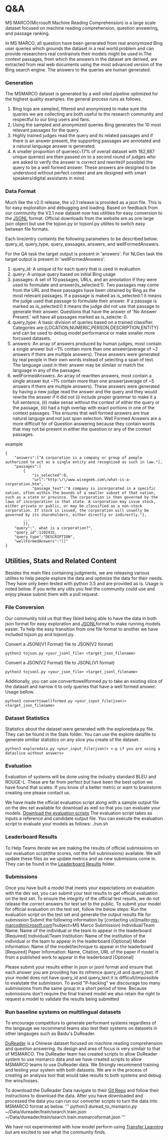# Q&A
MS MARCO(Microsoft Machine Reading Comprehension) is a large scale dataset focused on machine reading comprehension, question answering, and passage ranking. 

In MS MARCO, all question have been generated from real anonymized Bing user queries which grounds the dataset in a real world problem and can provide researchers real contrainsts their models might be used in.The context passages, from which the answers in the dataset are derived, are extracted from real web documents using the most advanced version of the Bing search engine. The answers to the queries are human generated. 

### Generation
The MSMARCO dataset is generated by a well oiled pipeline optimized for the highest quality examples. the general process runs as follows.
1. Bing logs are sampled, filtered and anonymized to make sure the queries we are collecting are both useful to the research community and respectful to our bing users and fans.
2. Using the sampled and anonymized queries Bing generates the 10 most relevant passages for the query.
3. Highly trained judges read the query and its related passages and if there is an answer present, the supporting passages are annotated and a natural language answer is generated.
4. A smaller proportion of queries(~17% of overall dataset with 182,887 unique queries) are then passed on to a second round of judges who are asked to verify the answer is correct and rewrite(if possible) the query to be a well formed answer. These answers are designed to be understood without perfect context and are designed with smart speakers/digital assistants in mind.

### Data Format
Much like the v2.0 release, the v2.1 release is provided as a json file. This is for easy exploration and debugging and loading. Based on feedback from our community the V2.1 now dataset now has utilities for easy conversion to the [JSONL](http://jsonlines.org/) format. Official downloads from the website are as one large json object but use the tojson.py or tojsonl.py utilites to switch easy between file formats. 

Each line/entry containts the following parameters to be described below: query_id, query_type, query, passages, answers, and wellFormedAnswers.

For the QA task the target output is present in 'answers'. For NLGen task the target output is present in 'wellFormedAnswers'.

1. query_id: A unique id for each query that is used in evaluation
2. query: A unique query based on initial Bing usage
3. passages: A set of 10:passages, URLs, and an annotation if they were used to formulate and answer(is_selected:1). Two passages may come from the URL and these passages have been obtained by Bing as the most relevant passages. If a passage is maked as is_selected:1 it means the judge used that passage to formulate their answer. If a passage is marked as is_selected:0 it means the judge did not use that passage to generate their answer. Questions that have the answer of 'No Answer Present.' will have all passages marked as is_selecte: 0.
4. query_type: A basic division of queries based on a trained classifier. Categories are:{LOCATION,NUMERIC,PERSON,DESCRIPTION,ENTITY} and can be used to debug model performance or make smaller more forcused datasets.
5. answers: An array of answers produced by human judges, most contain a single answer but ~1% contain more than one answer(average of ~2 answers if there are multiple answers). These answers were generated by real people in their own words instead of selecting a span of text. The language used in their answer may be similair or match the language in any of the passages.
6. wellFormedAnswers. An array of rewritten answers, most contain a single answer but ~1% contain more than one answer(average of ~5 answers if there are multiple answers). These answers were generated by having a new judge read the answer and the query and they would rewrite the answer if it did not (i) include proper grammar to make it a full sentence, (ii) make sense without the context of either the query or the passage, (iii) had a high overlap with exact portions in one of the context passages. This ensures that well formed answers are true natural languge and not just span selection. Well Formed Answers are a more difficult for of Question answering because they contain words that may not be present in either the question or any of the context passages. 

example
~~~
{
	"answers":["A corporation is a company or group of people authorized to act as a single entity and recognized as such in law."],
	"passages":[
		{
			"is_selected":0,
			"url":"http:\/\/www.wisegeek.com\/what-is-a-corporation.htm",
			"passage_text":"A company is incorporated in a specific nation, often within the bounds of a smaller subset of that nation, such as a state or province. The corporation is then governed by the laws of incorporation in that state. A corporation may issue stock, either private or public, or may be classified as a non-stock corporation. If stock is issued, the corporation will usually be governed by its shareholders, either directly or indirectly."},
		...
		}],
	"query":". what is a corporation?",
	"query_id":1102432,
	"query_type":"DESCRIPTION",
	"wellFormedAnswers":"[]"
}
~~~
## Utilities, Stats and Related Content
Besides the main files containing judgments, we are releasing various utilites to help people explore the data and optimize the data for their needs. They have only been tested with python 3.5 and are provided as is. Usage is noted below. If you write any utils you feel the community could use and enjoy please submit them with a pull request.

### File Conversion
Our community told us that they likled being able to have the data in both json format for easy exploration and [JSONL](http://jsonlines.org/)format to make running models easier. To help the easy transition from one file format to another we have included tojson.py and tojsonl.py.

Convert a JSONl(V1 Format) file to JSON(V2 format)
~~~
python3 tojson.py <your_jsonl_file> <target_json_filename>
~~~
Convert a JSON(V2 Format) file to JSONL(V1 format)
~~~
python3 tojsonl.py <your_json_file> <target_jsonl_filename>
~~~

Additionally, you can use converttowellformed.py to take an existing slice of the dataset and narrow it to only queries that have a well formed answer. Usage bellow.

~~~
python3 converttowellformed.py <your_input_file(json)> <target_json_filename>
~~~

### Dataset Statistics
Statistics about the dataset were generated with the exploredata.py file. They can be found in the Stats folder. 
You can use the explore datafile to generate similiar statistics on any slice you create of the dataset.

~~~
python3 exploredata.py <your_input_file(json)> <-p if you are using a dataslice without answers>
~~~

### Evaluation
Evaluation of systems will be done using the industry standard BLEU and ROUGE-L. These are far from perfect but have been the best option we have found that scales. If you know of a better metric or want to brainstorm creating one please contact us.

We have made the official evaluation script along with a sample output file on the dev set available for download as well so that you can evaluate your models. [Download the evaluation scripts](https://github.com/dfcf93/MSMARCOV2/tree/master/Q%2BA/Evaluation) The evaluation script takes as inputs a reference and candidate output file. You can execute the evaluation script to evaluate your models as follows:
./run.sh <path to reference json file> <path to candidate json file> 
	
### Leaderboard Results
To Help Teams iterate we are making the results of official submissions on our evaluation script(the scores, not the full submissions) available. We will update these files as we update metrics and as new submisions come in. They can be found in the [Leaderboard Results](https://github.com/dfcf93/MSMARCOV2/tree/master/Q%2BA/Leaderboard%20Results) folder.

### Submissions
Once you have built a model that meets your expectations on evaluation with the dev set, you can submit your test results to get official evaluation on the test set. To ensure the integrity of the official test results, we do not release the correct answers for test set to the public. To submit your model for official evaluation on the test set, follow the below steps:
Run the evaluation script on the test set and generate the output results file for submission
Submit the following information by [contacting us](mailto:ms-marco@microsoft.com?subject=MS Marco Submission)
Individual/Team Name: Name of the individual or the team to appear in the leaderboard [Required]
Individual/Team Institution: Name of the institution of the individual or the team to appear in the leaderboard [Optional]
Model information: Name of the model/technique to appear in the leaderboard [Required]
Paper Information: Name, Citation, URL of the paper if model is from a published work to appear in the leaderboard [Optional]

Please submit your results either in json or jsonl format and ensure that each answer you are providing has its refrence query_id and query_text. If your model does not have query_id and query_text it is difficult/impossible to evalutate the submission.
To avoid "P-hacking" we discourage too many submissions from the same group in a short period of time. Because submissions don't require the final trained model we also retain the right to request a model to validate the results being submitted
### Run baseline systems on multilingual datasets
To encourage competitors to generate performant systems regardless of the langauge we recommend teams also test their systems on datasets in other langauges such as Baidu's DuReader.

[DuReader](https://ai.baidu.com/broad/subordinate?dataset=dureader) is a Chinese dataset focused on machine reading comprehension and question answering. Its design and area of focus is very similair to that of MSMARCO. The DuReader team has created scripts to allow DuReader system to use msmarco data and we have created scripts to allow MSMARCO teams to use DuReader data. We Strongly recommend training and testing your system with both datasets. We are in the process of creating an analysis tool that would take results to both systems and debug the wins/losses. 

To download the DuReader Data navigate to their [Git Repo](https://github.com/baidu/DuReader) and follow their instructions to download the data. After you have downloaded and processed the data you can run our converter scripts to turn the data into MSMARCO format as below.
'''
python3 duread_to_msmarco.py ~/Data/dureader/train/search.train.json ~/Data/dureader/train/search.train.msmarcoformat.json
'''

We have not experimented with how model perform using [Transfer Learning](http://cs231n.github.io/transfer-learning/) but are excited to see what the community finds.


